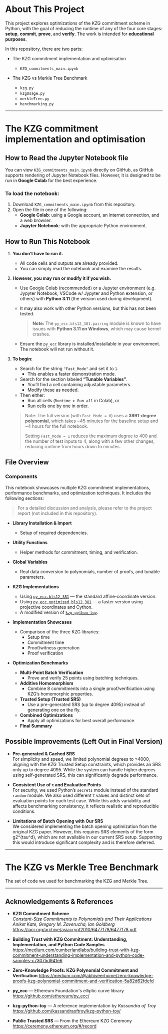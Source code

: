 # About This Project

This project explores optimizations of the KZG commitment scheme in Python, with the goal of reducing the runtime of any of the four core stages: **setup**, **commit**, **prove**, and **verify**. The work is intended for **educational purposes**.

In this repository, there are two parts:
  * The KZG commitment implementation and optimisation
    * `KZG_commitments_main.ipynb`
     
  * The KZG vs Merkle Tree Benchmark
    * `kzg.py`
    * `kzgUsage.py`
    * `merkleTree.py`
    * `benchmarking.py`

---

# The KZG commitment implementation and optimisation

## How to Read the Jupyter Notebook file

You can view `KZG_commitments_main.ipynb` directly on GitHub, as GitHub supports rendering of Jupyter Notebook files. However, it is designed to be run in **Google Colab** for the best experience.

### To load the notebook:

1. Download `KZG_commitments_main.ipynb` from this repository.
2. Open the file in one of the following:
   - **Google Colab**: using a Google account, an internet connection, and a web browser.
   - **Jupyter Notebook**: with the appropriate Python environment.

## How to Run This Notebook

1. **You don’t have to run it.**
   - All code cells and outputs are already provided.
   - You can simply read the notebook and examine the results.

2. **However, you may run or modify it if you wish.**
   - Use Google Colab (recommended) or a Jupyter environment (e.g. Jypyter Notebook, VSCode w/ Jypyter and Python extension, or others) with **Python 3.11** (the version used during development).
   - It may also work with other Python versions, but this has not been tested.

     > **Note:** The `py_ecc.bls12_381.pairing` module is known to have issues with **Python 3.11 on Windows**, which may cause kernel crashes.

   - Ensure the `py_ecc` library is installed/installable in your environment. The notebook will not run without it.

3. **To begin:**
   - Search for the string `"Fast_Mode"` and set it to `1`.
     - This enables a faster demonstration mode.
   - Search for the section labeled **“Tunable Variables”**.
     - You’ll find a cell containing adjustable parameters.
     - Modify these as needed.
   - Then either:
     - Run all cells (`Runtime > Run all` in Colab), or
     - Run cells one by one in order.

   > Note: The full version (with `Fast_Mode = 0`) uses a **3991-degree polynomial**, which takes ~45 minutes for the baseline setup and ~4 hours for the full notebook.
   > 
   > Setting `Fast_Mode = 1` reduces the maximum degree to 400 and the number of test inputs to 4, along with a few other changes, reducing runtime from hours down to minutes.

## File Overview

### Components

This notebook showcases multiple KZG commitment implementations, performance benchmarks, and optimization techniques. It includes the following sections:

> For a detailed discussion and analysis, please refer to the project report (not included in this repository).

- **Library Installation & Import**
  - Setup of required dependencies.

- **Utility Functions**
  - Helper methods for commitment, timing, and verification.

- **Global Variables**
  - Real data conversion to polynomials, number of proofs, and tunable parameters.

- **KZG Implementations**
  - Using [`py_ecc.bls12_381`](https://github.com/ethereum/py_ecc) — the standard affine-coordinate version.
  - Using [`py_ecc.optimized_bls12_381`](https://github.com/ethereum/py_ecc) — a faster version using projective coordinates and Cython.
  - A modified version of [`kzg-python-toy`](https://github.com/kassandraoftroy/kzg-python-toy).

- **Implementation Showcases**
  - Comparison of the three KZG libraries:
    - Setup time
    - Commitment time
    - Proof/witness generation
    - Proof verification

- **Optimization Benchmarks**
  - **Multi-Point Batch Verification**
    - Prove and verify 25 points using batching techniques.
  - **Additive Homomorphism**
    - Combine 8 commitments into a single proof/verification using KZG’s homomorphic properties.
  - **Trusted Setup (Trusted SRS)**
    - Use a pre-generated SRS (up to degree 4095) instead of generating one on the fly.
  - **Combined Optimizations**
    - Apply all optimizations for best overall performance.
  - **Final Summary**

## Possible Improvements (Left Out in Final Version)

- **Pre-generated & Cached SRS**  
  For simplicity and speed, we limited polynomial degrees to ≤4000, aligning with the KZG Trusted Setup constraints, which provides an SRS only up to degree 4095. While the system can handle higher degrees using self-generated SRS, this can significantly degrade performance.

- **Consistent Use of τ and Evaluation Points**  
  For security, we used Python’s `secrets` module instead of the standard `random` module. We also used different τ values and distinct sets of evaluation points for each test case. While this adds variability and affects benchmarking consistency, it reflects realistic and reproducible conditions.

- **Limitations of Batch Opening with Our SRS**  
  We considered implementing the batch opening optimization from the original KZG paper. However, this requires SRS elements of the form g2^{tau^d}, which are not available in our current SRS setup. Supporting this would introduce significant complexity and is therefore deferred.

---

# The KZG vs Merkle Tree Benchmark

The set of code we used for benchmarking the KZG and Merkle Tree.

---

## Acknowledgements & References

- **KZG Commitment Scheme**  
  *Constant-Size Commitments to Polynomials and Their Applications*  
  *Aniket Kate, Gregory M. Zaverucha, Ian Goldberg*  
  https://iacr.org/archive/asiacrypt2010/6477178/6477178.pdf

- **Building Trust with KZG Commitment: Understanding, Implementation, and Python Code Samples**
  https://medium.com/cumberlandlabs/building-trust-with-kzg-commitment-understanding-implementation-and-python-code-samples-c73075d941e6

- **Zero-Knowledge Proofs: KZG Polynomial Commitment and Verification**
  https://medium.com/@abhiveerhome/zero-knowledge-proofs-kzg-polynomial-commitment-and-verification-5a82d62fdefd

- **py_ecc** — Ethereum Foundation's elliptic curve library  
  https://github.com/ethereum/py_ecc/

- **kzg-python-toy** — A reference implementation by *Kassandra of Troy*  
  https://github.com/kassandraoftroy/kzg-python-toy/

- **Public Trusted SRS** — From the Ethereum KZG Ceremony  
  https://ceremony.ethereum.org/#/record
